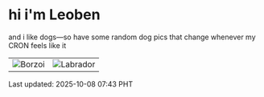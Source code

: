 # hi i'm Leoben

and i like dogs—so have some random dog pics that change whenever my CRON feels like it

|  |  |
|--------|----------|
| ![Borzoi](https://random-dog-vercel.vercel.app/api/random-borzoi?v=1759880601) | ![Labrador](https://random-dog-vercel.vercel.app/api/random-labrador?v=1759880601) |

Last updated: 2025-10-08 07:43 PHT
